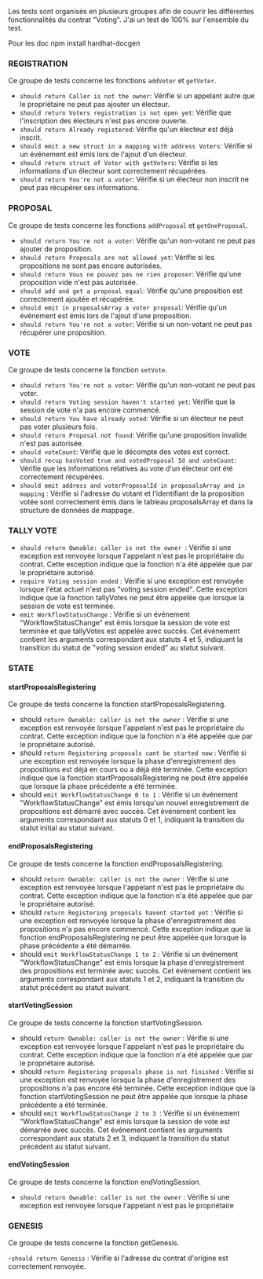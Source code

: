 Les tests sont organisés en plusieurs groupes afin de couvrir les différentes fonctionnalités du contrat "Voting".
J'ai un test de 100% sur l'ensemble du test.

Pour les doc
npm install hardhat-docgen

### REGISTRATION

Ce groupe de tests concerne les fonctions `addVoter` et `getVoter`.

- `should return Caller is not the owner`: Vérifie si un appelant autre que le propriétaire ne peut pas ajouter un électeur.
- `should return Voters registration is not open yet`: Vérifie que l'inscription des électeurs n'est pas encore ouverte.
- `should return Already registered`: Vérifie qu'un électeur est déjà inscrit.
- `should emit a new struct in a mapping with address Voters`: Vérifie si un événement est émis lors de l'ajout d'un électeur.
- `should return struct of Voter with getVoters`: Vérifie si les informations d'un électeur sont correctement récupérées.
- `should return You're not a voter`: Vérifie si un électeur non inscrit ne peut pas récupérer ses informations.

### PROPOSAL

Ce groupe de tests concerne les fonctions `addProposal` et `getOneProposal`.

- `should return You're not a voter`: Vérifie qu'un non-votant ne peut pas ajouter de proposition.
- `should return Proposals are not allowed yet`: Vérifie si les propositions ne sont pas encore autorisées.
- `should return Vous ne pouvez pas ne rien proposer`: Vérifie qu'une proposition vide n'est pas autorisée.
- `should add and get a proposal equal`: Vérifie qu'une proposition est correctement ajoutée et récupérée.
- `should emit in proposalsArray a voter proposal`: Vérifie qu'un événement est émis lors de l'ajout d'une proposition.
- `should return You're not a voter`: Vérifie si un non-votant ne peut pas récupérer une proposition.

### VOTE

Ce groupe de tests concerne la fonction `setVote`.

- `should return You're not a voter`: Vérifie qu'un non-votant ne peut pas voter.
- `should return Voting session haven't started yet`: Vérifie que la session de vote n'a pas encore commencé.
- `should return You have already voted`: Vérifie si un électeur ne peut pas voter plusieurs fois.
- `should return Proposal not found`: Vérifie qu'une proposition invalide n'est pas autorisée.
- `should voteCount`: Vérifie que le décompte des votes est correct.
- `should recup hasVoted true and votedProposal Id and voteCount`: Vérifie que les informations relatives au vote d'un électeur ont été correctement récupérées.
- `should emit address and voterProposalId in proposalsArray and in mapping` : Vérifie si l'adresse du votant et l'identifiant de la proposition votée sont correctement émis dans le tableau proposalsArray et dans la structure de données de mappage.

### TALLY VOTE

- `should return Ownable: caller is not the owner `: Vérifie si une exception est renvoyée lorsque l'appelant n'est pas le propriétaire du contrat. Cette exception indique que la fonction n'a été appelée que par le propriétaire autorisé.
- `require Voting session ended` : Vérifie si une exception est renvoyée lorsque l'état actuel n'est pas "voting session ended". Cette exception indique que la fonction tallyVotes ne peut être appelée que lorsque la session de vote est terminée.
- `emit WorkflowStatusChange` : Vérifie si un événement "WorkflowStatusChange" est émis lorsque la session de vote est terminée et que tallyVotes est appelée avec succès. Cet événement contient les arguments correspondant aux statuts 4 et 5, indiquant la transition du statut de "voting session ended" au statut suivant.

### STATE

#### startProposalsRegistering

Ce groupe de tests concerne la fonction startProposalsRegistering.

- should `return Ownable: caller is not the owner` : Vérifie si une exception est renvoyée lorsque l'appelant n'est pas le propriétaire du contrat. Cette exception indique que la fonction n'a été appelée que par le propriétaire autorisé.
- should `return Registering proposals cant be started now` : Vérifie si une exception est renvoyée lorsque la phase d'enregistrement des propositions est déjà en cours ou a déjà été terminée. Cette exception indique que la fonction startProposalsRegistering ne peut être appelée que lorsque la phase précédente a été terminée.
- should `emit WorkflowStatusChange 0 to 1` : Vérifie si un événement "WorkflowStatusChange" est émis lorsqu'un nouvel enregistrement de propositions est démarré avec succès. Cet événement contient les arguments correspondant aux statuts 0 et 1, indiquant la transition du statut initial au statut suivant.

#### endProposalsRegistering

Ce groupe de tests concerne la fonction endProposalsRegistering.

- should `return Ownable: caller is not the owner` : Vérifie si une exception est renvoyée lorsque l'appelant n'est pas le propriétaire du contrat. Cette exception indique que la fonction n'a été appelée que par le propriétaire autorisé.
- should `return Registering proposals havent started yet` : Vérifie si une exception est renvoyée lorsque la phase d'enregistrement des propositions n'a pas encore commencé. Cette exception indique que la fonction endProposalsRegistering ne peut être appelée que lorsque la phase précédente a été démarrée.
- should `emit WorkflowStatusChange 1 to 2` : Vérifie si un événement "WorkflowStatusChange" est émis lorsque la phase d'enregistrement des propositions est terminée avec succès. Cet événement contient les arguments correspondant aux statuts 1 et 2, indiquant la transition du statut précédent au statut suivant.

#### startVotingSession

Ce groupe de tests concerne la fonction startVotingSession.

- should `return Ownable: caller is not the owner` : Vérifie si une exception est renvoyée lorsque l'appelant n'est pas le propriétaire du contrat. Cette exception indique que la fonction n'a été appelée que par le propriétaire autorisé.
- should `return Registering proposals phase is not finished` : Vérifie si une exception est renvoyée lorsque la phase d'enregistrement des propositions n'a pas encore été terminée. Cette exception indique que la fonction startVotingSession ne peut être appelée que lorsque la phase précédente a été terminée.
- should `emit WorkflowStatusChange 2 to 3 `: Vérifie si un événement "WorkflowStatusChange" est émis lorsque la session de vote est démarrée avec succès. Cet événement contient les arguments correspondant aux statuts 2 et 3, indiquant la transition du statut précédent au statut suivant.

#### endVotingSession

Ce groupe de tests concerne la fonction endVotingSession.

- `should return Ownable: caller is not the owner` : Vérifie si une exception est renvoyée lorsque l'appelant n'est pas le propriétaire

### GENESIS

Ce groupe de tests concerne la fonction getGenesis.

-`should return Genesis` : Vérifie si l'adresse du contrat d'origine est correctement renvoyée.
